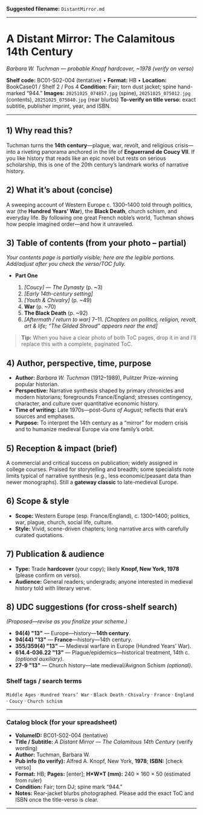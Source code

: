 **Suggested filename:** `DistantMirror.md`

---

# A Distant Mirror: The Calamitous 14th Century

*Barbara W. Tuchman — probable Knopf hardcover, ~1978 (verify on verso)*

**Shelf code:** BC01-S02-004 (tentative) • **Format:** HB • **Location:** BookCase01 / Shelf 2 / Pos 4
**Condition:** Fair; torn dust jacket; spine hand-marked “944.”
**Images:** `20251025_074857.jpg` (spine), `20251025_075012.jpg` (contents), `20251025_075040.jpg` (rear blurbs)
**To-verify on title verso:** exact subtitle, publisher imprint, year, and ISBN.

---

## 1) Why read this?

Tuchman turns the **14th century**—plague, war, revolt, and religious crisis—into a riveting panorama anchored in the life of **Enguerrand de Coucy VII**. If you like history that reads like an epic novel but rests on serious scholarship, this is one of the 20th century’s landmark works of narrative history.

## 2) What it’s about (concise)

A sweeping account of Western Europe c. 1300–1400 told through politics, war (the **Hundred Years’ War**), the **Black Death**, church schism, and everyday life. By following one great French noble’s world, Tuchman shows how people imagined order—and how it unraveled.

## 3) Table of contents (from your photo – partial)

*Your contents page is partially visible; here are the legible portions. Add/adjust after you check the verso/TOC fully.*

* **Part One**

  1. *[Coucy]* — *The Dynasty* (p. ~3)
  2. *[Early 14th-century setting]*
  3. *[Youth & Chivalry]* (p. ~49)
  4. **War** (p. ~70)
  5. **The Black Death** (p. ~92)
  6. *[Aftermath / return to war]*
     7–11. *[Chapters on politics, religion, revolt, art & life; “The Gilded Shroud” appears near the end]*

> **Tip:** When you have a clear photo of both ToC pages, drop it in and I’ll replace this with a complete, paginated ToC.

## 4) Author, perspective, time, purpose

* **Author:** *Barbara W. Tuchman* (1912–1989), Pulitzer Prize-winning popular historian.
* **Perspective:** Narrative synthesis shaped by primary chronicles and modern historians; foregrounds France/England; stresses contingency, character, and culture over quantitative economic history.
* **Time of writing:** Late 1970s—post-*Guns of August*; reflects that era’s sources and emphases.
* **Purpose:** To interpret the 14th century as a “mirror” for modern crisis and to humanize medieval Europe via one family’s orbit.

## 5) Reception & impact (brief)

A commercial and critical success on publication; widely assigned in college courses. Praised for storytelling and breadth; some specialists note limits typical of narrative synthesis (e.g., less economic/peasant data than newer monographs). Still a **gateway classic** to late-medieval Europe.

## 6) Scope & style

* **Scope:** Western Europe (esp. France/England), c. 1300–1400; politics, war, plague, church, social life, culture.
* **Style:** Vivid, scene-driven chapters; long narrative arcs with carefully curated quotations.

## 7) Publication & audience

* **Type:** Trade **hardcover** (your copy); likely **Knopf, New York, 1978** (please confirm on verso).
* **Audience:** General readers; undergrads; anyone interested in medieval history told with literary verve.

## 8) UDC suggestions (for cross-shelf search)

*(Proposed—revise as you finalize your scheme.)*

* **94(4) "13"** — Europe—history—**14th century**.
* **94(44) "13"** — **France**—history—14th century.
* **355/359(4) "13"** — Medieval warfare in Europe (Hundred Years’ War).
* **614.4-036.22 "13"** — Plague/epidemics—historical treatment, 14th c. *(optional auxiliary)*.
* **27-9 "13"** — Church history—late medieval/Avignon Schism *(optional)*.

### Shelf tags / search terms

`Middle Ages` · `Hundred Years’ War` · `Black Death` · `Chivalry` · `France` · `England` · `Coucy` · `Church schism`

---

### Catalog block (for your spreadsheet)

* **VolumeID:** BC01-S02-004 (tentative)
* **Title / Subtitle:** *A Distant Mirror* — *The Calamitous 14th Century* (verify wording)
* **Author:** Tuchman, Barbara W.
* **Pub info (to verify):** Alfred A. Knopf, New York, **1978**; **ISBN:** [check verso]
* **Format:** HB; **Pages:** [enter]; **H×W×T (mm):** 240 × 160 × 50 (estimated from ruler)
* **Condition:** Fair; torn DJ; spine mark “944.”
* **Notes:** Rear-jacket blurbs photographed. Please add the exact ToC and ISBN once the title-verso is clear.

---
